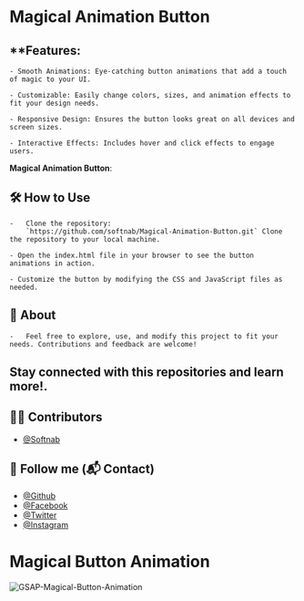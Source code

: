 # Magical Animation Button
## **Features:

    - Smooth Animations: Eye-catching button animations that add a touch of magic to your UI.

    - Customizable: Easily change colors, sizes, and animation effects to fit your design needs.

    - Responsive Design: Ensures the button looks great on all devices and screen sizes.

    - Interactive Effects: Includes hover and click effects to engage users.

**Magical Animation Button**: 
## 🛠️ How to Use
    
    -   Clone the repository:
        `https://github.com/softnab/Magical-Animation-Button.git` Clone the repository to your local machine.

    - Open the index.html file in your browser to see the button animations in action.

    - Customize the button by modifying the CSS and JavaScript files as needed.

## 🌟 About
    
    -   Feel free to explore, use, and modify this project to fit your needs. Contributions and feedback are welcome!


## Stay connected with this repositories and learn more!.

## 🧑‍💻 Contributors 
- [@Softnab](https://github.com/softnab/)


## 🥰 Follow me (📬 Contact)
- [@Github](https://github.com/softnab/) 
- [@Facebook](https://facebook.com/softnablimited) 
- [@Twitter](https://twitter.com/softnablimited/) 
- [@Instagram](https://instagram.com/softnablimited/) 
# Magical Button Animation


![GSAP-Magical-Button-Animation](https://user-images.githubusercontent.com/82109268/217183460-6231f029-321c-4341-ba0f-6dabb7651d9f.jpg)
